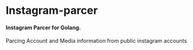 # Instagram-parcer

#### Instagram Parcer for Golang.

Parcing Account and Media information from public instagram accounts

